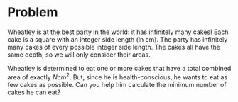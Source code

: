 # Problem

Wheatley is at the best party in the world: it has infinitely many cakes! Each cake is a square with an integer side length (in cm). The party has infinitely many cakes of every possible integer side length. The cakes all have the same depth, so we will only consider their areas.

Wheatley is determined to eat one or more cakes that have a total combined area of exactly $N cm^2$. But, since he is health-conscious, he wants to eat as few cakes as possible. Can you help him calculate the minimum number of cakes he can eat?
